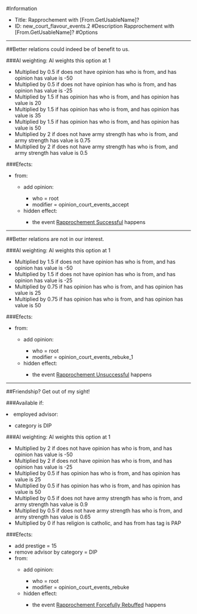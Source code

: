 #Information
 - Title: Rapprochement with [From.GetUsableName]?
 - ID: new_court_flavour_events.2
#Description
Rapprochement with [From.GetUsableName]?
#Options

___
##Better relations could indeed be of benefit to us.

###AI weighting:
AI weights this option at 1
 - Multiplied by 0.5 if does not have opinion has who is from, and has opinion has value is -50
 - Multiplied by 0.5 if does not have opinion has who is from, and has opinion has value is -25
 - Multiplied by 1.5 if has opinion has who is from, and has opinion has value is 20
 - Multiplied by 1.5 if has opinion has who is from, and has opinion has value is 35
 - Multiplied by 1.5 if has opinion has who is from, and has opinion has value is 50
 - Multiplied by 2 if does not have army strength has who is from, and army strength has value is 0.75
 - Multiplied by 2 if does not have army strength has who is from, and army strength has value is 0.5


###Efects:<ul><li>from:</li><ul><li>add opinion:</li><ul><li>who = root</li><li>modifier = opinion_court_events_accept</li></ul><li>hidden effect:</li><ul><li>the event [Rapprochement Successful](../events/rapprochement_successful.md) happens</li></ul></ul></ul>

___
##Better relations are not in our interest.

###AI weighting:
AI weights this option at 1
 - Multiplied by 1.5 if does not have opinion has who is from, and has opinion has value is -50
 - Multiplied by 1.5 if does not have opinion has who is from, and has opinion has value is -25
 - Multiplied by 0.75 if has opinion has who is from, and has opinion has value is 25
 - Multiplied by 0.75 if has opinion has who is from, and has opinion has value is 50


###Efects:<ul><li>from:</li><ul><li>add opinion:</li><ul><li>who = root</li><li>modifier = opinion_court_events_rebuke_1</li></ul><li>hidden effect:</li><ul><li>the event [Rapprochement Unsuccessful](../events/rapprochement_unsuccessful.md) happens</li></ul></ul></ul>

___
##Friendship? Get out of my sight!

###Available if:
<li>employed advisor:</li><ul><li>category is DIP</li></ul>

###AI weighting:
AI weights this option at 1
 - Multiplied by 2 if does not have opinion has who is from, and has opinion has value is -50
 - Multiplied by 2 if does not have opinion has who is from, and has opinion has value is -25
 - Multiplied by 0.5 if has opinion has who is from, and has opinion has value is 25
 - Multiplied by 0.5 if has opinion has who is from, and has opinion has value is 50
 - Multiplied by 0.5 if does not have army strength has who is from, and army strength has value is 0.9
 - Multiplied by 0.5 if does not have army strength has who is from, and army strength has value is 0.65
 - Multiplied by 0 if has religion is catholic, and  has from has tag is PAP


###Efects:<ul><li>add prestige = 15</li><li>remove advisor by category = DIP</li><li>from:</li><ul><li>add opinion:</li><ul><li>who = root</li><li>modifier = opinion_court_events_rebuke</li></ul><li>hidden effect:</li><ul><li>the event [Rapprochement Forcefully Rebuffed](../events/rapprochement_forcefully_rebuffed.md) happens</li></ul></ul></ul>
